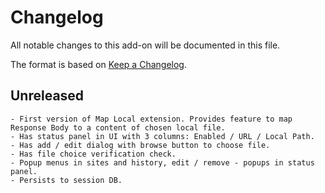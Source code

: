 # Changelog
All notable changes to this add-on will be documented in this file.

The format is based on [Keep a Changelog](https://keepachangelog.com/en/1.0.0/).

## Unreleased

    - First version of Map Local extension. Provides feature to map Response Body to a content of chosen local file.
    - Has status panel in UI with 3 columns: Enabled / URL / Local Path.
    - Has add / edit dialog with browse button to choose file.
    - Has file choice verification check.
    - Popup menus in sites and history, edit / remove - popups in status panel.
    - Persists to session DB.


